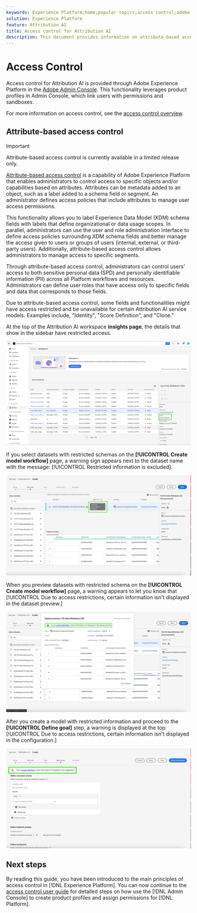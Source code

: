 ```yaml
---
keywords: Experience Platform;home;popular topics;access control;adobe admin console
solution: Experience Platform
feature: Attribution AI
title: Access control for Attribution AI
description: This document provides information on attribute-based access control for Attribution AI.
---
```


# Access Control

Access control for Attribution AI is provided through Adobe Experience Platform in the [Adobe Admin Console](https://adminconsole.adobe.com/). This functionality leverages product profiles in Admin Console, which link users with permissions and sandboxes.

For more information on access control, see the [access control overview](../../../access-control/home.md).

## Attribute-based access control

>[!IMPORTANT]
>
>Attribute-based access control is currently available in a limited release only.

[Attribute-based access control](../../../access-control/abac/overview.md) is a capability of Adobe Experience Platform that enables administrators to control access to specific objects and/or capabilities based on attributes. Attributes can be metadata added to an object, such as a label added to a schema field or segment. An administrator defines access policies that include attributes to manage user access permissions.

This functionality allows you to label Experience Data Model (XDM) schema fields with labels that define organizational or data usage scopes. In parallel, administrators can use the user and role administration interface to define access policies surrounding XDM schema fields and better manage the access given to users or groups of users (internal, external, or third-party users). Additionally, attribute-based access control allows administrators to manage access to specific segments.

Through attribute-based access control, administrators can control users' access to both sensitive personal data (SPD) and personally identifiable information (PII) across all Platform workflows and resources. Administrators can define user roles that have access only to specific fields and data that corresponds to those fields.

Due to attribute-based access control, some fields and functionalities might have access restricted and be unavailable for certain Attribution AI service models. Examples include, "Identity", "Score Definition", and "Clone."

At the top of the Attribution AI workspace **insights page**, the details that show in the sidebar have restricted access.

![The Attribution AI workspace with the restricted schema fields highlighted.](../images/user-guide/access-restricted.png)

If you select datasets with restricted schemas on the **[!UICONTROL Create model workflow]** page, a warning sign appears next to the dataset name with the message: [!UICONTROL Restricted information is excluded].

![The Attribution AI workspace with the restricted dataset fields highlighted.](../images/user-guide/restricted-info-excluded.png)

When you preview datasets with restricted schema on the **[!UICONTROL Create model workflow]** page, a warning appears to let you know that [!UICONTROL Due to access restrictions, certain information isn't displayed in the dataset preview.]

![The Attribution AI workspace with the results of restricted previewed schema fields highlighted.](../images/user-guide/restricted-dataset-preview.png)

After you create a model with restricted information and proceed to the **[!UICONTROL Define goal]** step, a warning is displayed at the top: [!UICONTROL Due to access restrictions, certain information isn't displayed in the configuration.]

![The Attribution AI workspace with the restricted fields of the model results highlighted.](../images/user-guide/information-not-displayed-save-and-exit.png)

## Next steps

By reading this guide, you have been introduced to the main principles of access control in [!DNL Experience Platform]. You can now continue to the [access control user guide](../overview.md) for detailed steps on how use the [!DNL Admin Console] to create product profiles and assign permissions for [!DNL Platform].
